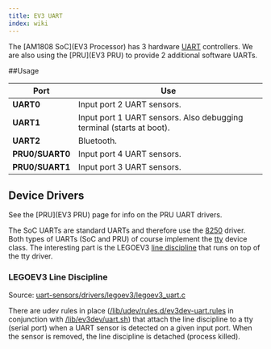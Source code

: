 ```yaml
---
title: EV3 UART
index: wiki
---
```


The [AM1808 SoC](EV3 Processor) has 3 hardware [UART](https://en.wikipedia.org/wiki/Universal_asynchronous_receiver/transmitter) controllers. We are also using the [PRU](EV3 PRU) to provide 2 additional software UARTs.

##Usage

Port | Use
-----|----
__UART0__ | Input port 2 UART sensors.
__UART1__ | Input port 1 UART sensors. Also debugging terminal (starts at boot).
__UART2__ | Bluetooth.
__PRU0/SUART0__ | Input port 4 UART sensors.
__PRU0/SUART1__ | Input port 3 UART sensors.


## Device Drivers
See the [PRU](EV3 PRU) page for info on the PRU UART drivers.

The SoC UARTs are standard UARTs and therefore use the [8250](../../ev3dev-kernel/tree/uart-sensors/drivers/tty/serial/8250) driver. Both types of UARTs (SoC and PRU) of course implement the [tty](../../ev3dev-kernel/tree/uart-sensors/drivers/tty) device class. The interesting part is the LEGOEV3 [line discipline](../../ev3dev-kernel/blob/uart-sensors/Documentation/serial/tty.txt) that runs on top of the tty driver.

### LEGOEV3 Line Discipline
Source: [uart-sensors/drivers/legoev3/legoev3_uart.c](../../ev3dev-kernel/blob/uart-sensors/drivers/legoev3/legoev3_uart.c)

There are udev rules in place ([/lib/udev/rules.d/ev3dev-uart.rules](../../ev3dev-base/blob/master/debian/ev3dev-uart.udev) in conjunction with [/lib/ev3dev/uart.sh](../..//ev3dev-base/blob/master/usr/lib/ev3dev/uart.sh)) that attach the line discipline to a tty (serial port) when a UART sensor is detected on a given input port. When the sensor is removed, the line discipline is detached (process killed). 
